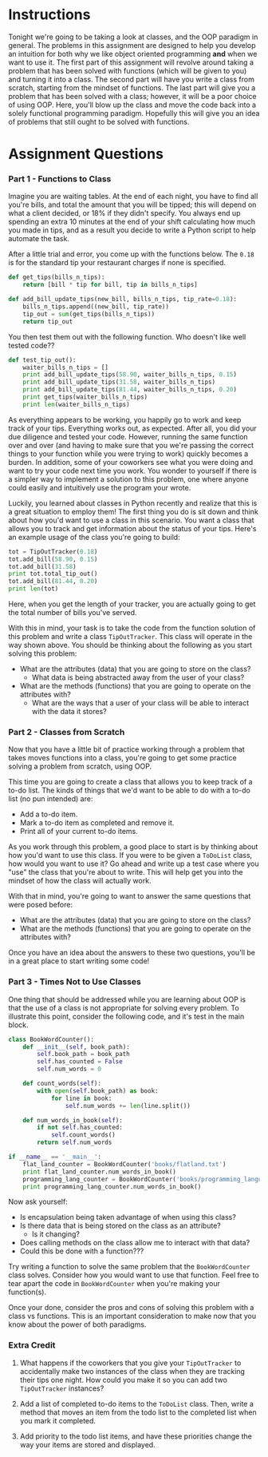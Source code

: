 # Instructions

Tonight we're going to be taking a look at classes, and the OOP paradigm in general. The problems in this assignment are designed to help you develop an intuition for both why we like object oriented programming **and** when we want to use it. The first part of this assignment will revolve around taking a problem that has been solved with functions (which will be given to you) and turning it into a class. The second part will have you write a class from scratch, starting from the mindset of functions. The last part will give you a problem that has been solved with a class; however, it will be a poor choice of using OOP. Here, you'll blow up the class and move the code back into a solely functional programming paradigm. Hopefully this will give you an idea of problems that still ought to be solved with functions. 

# Assignment Questions

### Part 1 - Functions to Class

Imagine you are waiting tables. At the end of each night, you have to find all you're bills, and total the amount that you will be tipped; this will depend on what a client decided, or 18% if they didn't specify. You always end up spending an extra 10 minutes at the end of your shift calculating how much you made in tips, and as a result you decide to write a Python script to help automate the task.

After a little trial and error, you come up with the functions below. The `0.18` is for the standard tip your restaurant charges if none is specified.

```python
def get_tips(bills_n_tips):
    return [bill * tip for bill, tip in bills_n_tips]

def add_bill_update_tips(new_bill, bills_n_tips, tip_rate=0.18):
    bills_n_tips.append((new_bill, tip_rate))
    tip_out = sum(get_tips(bills_n_tips))
    return tip_out
```

You then test them out with the following function. Who doesn't like well tested code??

```python
def test_tip_out():
    waiter_bills_n_tips = []
    print add_bill_update_tips(58.90, waiter_bills_n_tips, 0.15)
    print add_bill_update_tips(31.58, waiter_bills_n_tips) 
    print add_bill_update_tips(81.44, waiter_bills_n_tips, 0.20)
    print get_tips(waiter_bills_n_tips)
    print len(waiter_bills_n_tips)
```

As everything appears to be working, you happily go to work and keep track of your tips. Everything works out, as expected. After all, you did your due diligence and tested your code. However, running the same function over and over (and having to make sure that you we're passing the correct things to your function while you were trying to work) quickly becomes a burden. In addition, some of your coworkers see what you were doing and want to try your code next time you work. You wonder to yourself if there is a simpler way to implement a solution to this problem, one where anyone could easily and intuitively use the program your wrote.

Luckily, you learned about classes in Python recently and realize that this is a great situation to employ them! The first thing you do is sit down and think about how you'd want to use a class in this scenario. You want a class that allows you to track and get information about the status of your tips. Here's an example usage of the class you're going to build:

```python
tot = TipOutTracker(0.18)
tot.add_bill(58.90, 0.15)
tot.add_bill(31.58)
print tot.total_tip_out()
tot.add_bill(81.44, 0.20)
print len(tot)
```

Here, when you get the length of your tracker, you are actually going to get the total number of bills you've served.

With this in mind, your task is to take the code from the function solution of this problem and write a class `TipOutTracker`. This class will operate in the way shown above. You should be thinking about the following as you start solving this problem:

* What are the attributes (data) that you are going to store on the class?
    * What data is being abstracted away from the user of your class?
* What are the methods (functions) that you are going to operate on the attributes with?
    * What are the ways that a user of your class will be able to interact with the data it stores?

### Part 2 - Classes from Scratch

Now that you have a little bit of practice working through a problem that takes moves functions into a class, you're going to get some practice solving a problem from scratch, using OOP.

This time you are going to create a class that allows you to keep track of a to-do list. The kinds of things that we'd want to be able to do with a to-do list (no pun intended) are:

* Add a to-do item.
* Mark a to-do item as completed and remove it.
* Print all of your current to-do items.

As you work through this problem, a good place to start is by thinking about how you'd want to use this class. If you were to be given a `ToDoList` class, how would you want to use it? Go ahead and write up a test case where you "use" the class that you're about to write. This will help get you into the mindset of how the class will actually work.

With that in mind, you're going to want to answer the same questions that were posed before:

* What are the attributes (data) that you are going to store on the class?
* What are the methods (functions) that you are going to operate on the attributes with?

Once you have an idea about the answers to these two questions, you'll be in a great place to start writing some code!

### Part 3 - Times Not to Use Classes

One thing that should be addressed while you are learning about OOP is that the use of a class is not appropriate for solving every problem. To illustrate this point, consider the following code, and it's test in the main block.

```python
class BookWordCounter():
    def __init__(self, book_path):
        self.book_path = book_path
        self.has_counted = False
        self.num_words = 0

    def count_words(self):
        with open(self.book_path) as book:
            for line in book:
                self.num_words += len(line.split())

    def num_words_in_book(self):
        if not self.has_counted:
            self.count_words()
        return self.num_words

if __name__ == '__main__':
    flat_land_counter = BookWordCounter('books/flatland.txt')
    print flat_land_counter.num_words_in_book()
    programming_lang_counter = BookWordCounter('books/programming_languages.txt')
    print programming_lang_counter.num_words_in_book()
```

Now ask yourself:
* Is encapsulation being taken advantage of when using this class? 
* Is there data that is being stored on the class as an attribute?
    * Is it changing? 
* Does calling methods on the class allow me to interact with that data?
* Could this be done with a function???

Try writing a function to solve the same problem that the `BookWordCounter` class solves. Consider how you would want to use that function. Feel free to tear apart the code in `BookWordCounter` when you're making your function(s).

Once your done, consider the pros and cons of solving this problem with a class vs functions. This is an important consideration to make now that you know about the power of both paradigms.

### Extra Credit

1. What happens if the coworkers that you give your `TipOutTracker` to accidentally make two instances of the class when they are tracking their tips one night. How could you make it so you can add two `TipOutTracker` instances?

2. Add a list of completed to-do items to the `ToDoList` class. Then, write a method that moves an item from the todo list to the completed list when you mark it completed. 

3. Add priority to the todo list items, and have these priorities change the way your items are stored and displayed.
